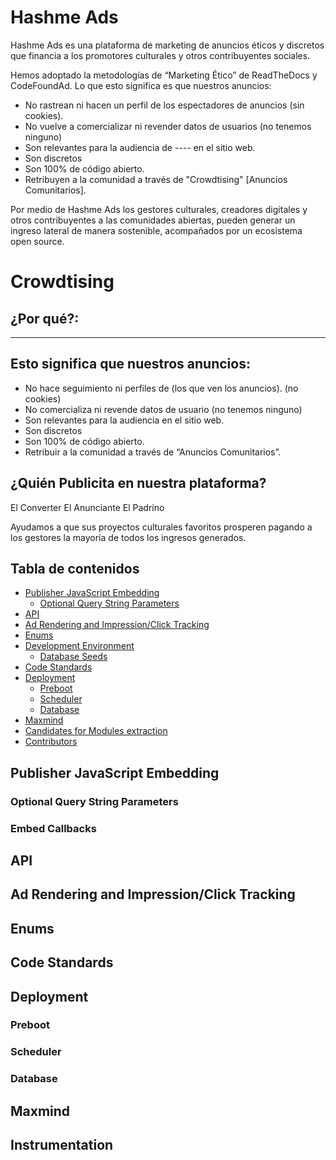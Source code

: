 # Hashme Ads

Hashme Ads es una plataforma de marketing de anuncios éticos y discretos que financia a los promotores culturales y otros contribuyentes sociales. 

Hemos adoptado la metodologías de “Marketing Ético” de ReadTheDocs y CodeFoundAd. Lo que esto significa es que nuestros anuncios:

* No rastrean ni hacen un perfil de los espectadores de anuncios (sin cookies).
* No vuelve a comercializar ni revender datos de usuarios (no tenemos ninguno)
* Son relevantes para la audiencia de ---- en el sitio web.
* Son discretos
* Son 100% de código abierto.
* Retribuyen a la comunidad a través de "Crowdtising" [Anuncios Comunitarios].

Por medio de Hashme Ads los gestores culturales, creadores digitales y otros contribuyentes a las comunidades abiertas, pueden generar un ingreso lateral de manera sostenible, acompañados por un ecosistema open source.

# Crowdtising

## ¿Por qué?:
_____


## Esto significa que nuestros anuncios:

* No hace seguimiento ni perfiles de (los que ven los anuncios).  (no cookies)
* No comercializa ni revende datos de usuario (no tenemos ninguno)
* Son relevantes para la audiencia en el sitio web.
* Son discretos
* Son 100% de código abierto.
* Retribuir a la comunidad a través de “Anuncios Comunitarios”.

## ¿Quién Publicita en nuestra plataforma?

El Converter
El Anunciante
El Padrino

Ayudamos a que sus proyectos culturales favoritos prosperen pagando a los gestores la mayoría de todos los ingresos generados.

## Tabla de contenidos

  - [Publisher JavaScript Embedding](#publisher-javascript-embedding)
    - [Optional Query String Parameters](#optional-query-string-parameters)
  - [API](#api)
  - [Ad Rendering and Impression/Click Tracking](#ad-rendering-and-impressionclick-tracking)
  - [Enums](#enums)
  - [Development Environment](#development-environment)
    - [Database Seeds](#database-seeds)
  - [Code Standards](#code-standards)
  - [Deployment](#deployment)
    - [Preboot](#preboot)
    - [Scheduler](#scheduler)
    - [Database](#database)
  - [Maxmind](#maxmind)
  - [Candidates for Modules extraction](#candidates-for-modules-extraction)
  - [Contributors](#contributors)

## Publisher JavaScript Embedding

### Optional Query String Parameters

### Embed Callbacks

## API

## Ad Rendering and Impression/Click Tracking

## Enums

## Code Standards

## Deployment

### Preboot

### Scheduler

### Database

## Maxmind

## Instrumentation

